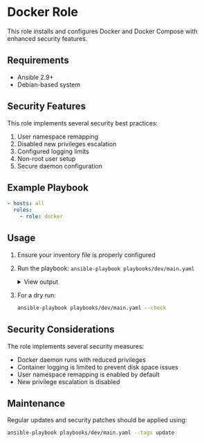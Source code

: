 # Docker Role

This role installs and configures Docker and Docker Compose with enhanced security features.

## Requirements

- Ansible 2.9+
- Debian-based system

## Security Features

This role implements several security best practices:

1. User namespace remapping
2. Disabled new privileges escalation
3. Configured logging limits
4. Non-root user setup
5. Secure daemon configuration

## Example Playbook

```yaml
- hosts: all
  roles:
    - role: docker
```

## Usage

1. Ensure your inventory file is properly configured
2. Run the playbook: `ansible-playbook playbooks/dev/main.yaml`
    <details>
    <summary>View output</summary>
   
   ```bash
   (venv) dante@dante-pc:~/PycharmProjects/fork-S25-core-course-labs/ansible$ ansible-playbook playbooks/dev/main.yaml
   
   PLAY [Install and configure Docker] **************************************************************************************************************************************************
   
   TASK [Gathering Facts] ***************************************************************************************************************************************************************
   [WARNING]: Platform linux on host ec2-instance is using the discovered Python interpreter at /usr/bin/python3.11, but future installation of another Python interpreter could change
   the meaning of that path. See https://docs.ansible.com/ansible-core/2.18/reference_appendices/interpreter_discovery.html for more information.
   ok: [ec2-instance]
   
   TASK [docker : Remove old versions] **************************************************************************************************************************************************
   included: /home/dante/PycharmProjects/fork-S25-core-course-labs/ansible/roles/docker/tasks/remove_old_versions.yml for ec2-instance
   
   TASK [docker : Remove conflicting packages] ******************************************************************************************************************************************
   ok: [ec2-instance]
   
   TASK [docker : Add repo] *************************************************************************************************************************************************************
   included: /home/dante/PycharmProjects/fork-S25-core-course-labs/ansible/roles/docker/tasks/add_repo.yml for ec2-instance
   
   TASK [docker : Update apt] ***********************************************************************************************************************************************************
   changed: [ec2-instance]
   
   TASK [docker : Install prerequisites for key addition] *******************************************************************************************************************************
   changed: [ec2-instance]
   
   TASK [docker : Add Docker apt repository key.] ***************************************************************************************************************************************
   changed: [ec2-instance]
   
   TASK [docker : Add Docker's official apt repository] *********************************************************************************************************************************
   changed: [ec2-instance]
   
   TASK [docker : Install Docker] *******************************************************************************************************************************************************
   included: /home/dante/PycharmProjects/fork-S25-core-course-labs/ansible/roles/docker/tasks/install_docker.yml for ec2-instance
   
   TASK [docker : Install Docker and dependencies] **************************************************************************************************************************************
   changed: [ec2-instance]
   
   TASK [docker : Add user(s) to Docker group] ******************************************************************************************************************************************
   included: /home/dante/PycharmProjects/fork-S25-core-course-labs/ansible/roles/docker/tasks/add_to_group.yml for ec2-instance
   
   TASK [docker : Add user to docker group] *********************************************************************************************************************************************
   changed: [ec2-instance] => (item=dante)
   
   TASK [docker : Start docker on startup] **********************************************************************************************************************************************
   included: /home/dante/PycharmProjects/fork-S25-core-course-labs/ansible/roles/docker/tasks/enable_on_boot.yml for ec2-instance
   
   TASK [docker : Enable Docker service on boot] ****************************************************************************************************************************************
   ok: [ec2-instance]
   
   TASK [docker : Configure Docker security settings] ***********************************************************************************************************************************
   included: /home/dante/PycharmProjects/fork-S25-core-course-labs/ansible/roles/docker/tasks/secure_docker.yml for ec2-instance
   
   TASK [docker : Create docker config directory] ***************************************************************************************************************************************
   ok: [ec2-instance]
   
   TASK [docker : Configure Docker daemon security settings] ****************************************************************************************************************************
   changed: [ec2-instance]
   
   RUNNING HANDLER [docker : Restart Docker service] ************************************************************************************************************************************
   changed: [ec2-instance]
   
   PLAY RECAP ***************************************************************************************************************************************************************************
   ec2-instance               : ok=18   changed=8    unreachable=0    failed=0    skipped=0    rescued=0    ignored=0    
   ```
   </details>

3. For a dry run:
    ```bash
    ansible-playbook playbooks/dev/main.yaml --check
    ```

## Security Considerations

The role implements several security measures:

- Docker daemon runs with reduced privileges
- Container logging is limited to prevent disk space issues
- User namespace remapping is enabled by default
- New privilege escalation is disabled

## Maintenance

Regular updates and security patches should be applied using:

```bash
ansible-playbook playbooks/dev/main.yaml --tags update
```